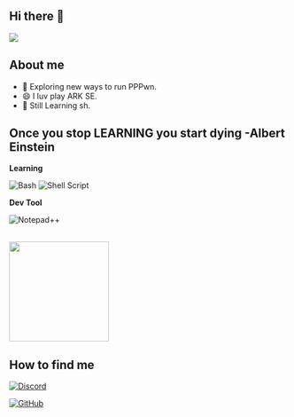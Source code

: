 ## Hi there 👋

<!--
this is a vent in portuguese (my native language... yep I'm Brazilian)

eu não sei shell script o suficiente pra conseguir concluir oq eu gostaria (AINDA)
mas chegarei lá.
-->

![](https://komarev.com/ghpvc/?username=llbranco&color=006bed)

## About me

- 🤔 Exploring new ways to run PPPwn.
- 😄 I luv play ARK SE.
- 🌱 Still Learning sh.

## Once you stop LEARNING you start dying -Albert Einstein

**Learning**

![Bash](https://github.com/user-attachments/assets/77498807-ab55-4084-ad33-106d78bad1df)
![Shell Script](https://img.shields.io/badge/shell_script-%23121011.svg?style=for-the-badge&logo=gnu-bash&logoColor=white)

**Dev Tool**

![Notepad++](https://img.shields.io/badge/Notepad++-90E59A.svg?style=for-the-badge&logo=notepad%2b%2b&logoColor=black)

<br/>

<a href="https://github.com/llbranco" title="Perfil do llbranco">
  <img height="180em" src="https://github-readme-stats.vercel.app/api?username=llbranco&theme=dracula&show_icons=true" />
</a>

## How to find me

[![Discord](https://img.shields.io/badge/-llbranco-006bed?style=for-the-badge&logo=discord&logoColor=white)](https://discord.com/)

[![GitHub](https://img.shields.io/github/followers/llbranco?label=follow&style=social)](https://github.com/llbranco)
